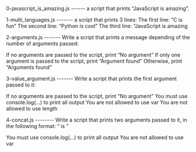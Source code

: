 0-javascript_is_amazing.js ------ a script that prints “JavaScript is amazing”.

1-multi_languages.js ------- a script that prints 3 lines: The first line: “C is fun” The second line: “Python is cool” The third line: “JavaScript is amazing

2-arguments.js ------- Write a script that prints a message depending of the number of arguments passed:

If no arguments are passed to the script, print “No argument”
If only one argument is passed to the script, print “Argument found”
Otherwise, print “Arguments found”

3-value_argument.js ------- Write a script that prints the first argument passed to it:

If no arguments are passed to the script, print “No argument”
You must use console.log(...) to print all output
You are not allowed to use var
You are not allowed to use length

 4-concat.js --------  Write a script that prints two arguments passed to it, in the following format: “ is ”

You must use console.log(...) to print all output
You are not allowed to use var

